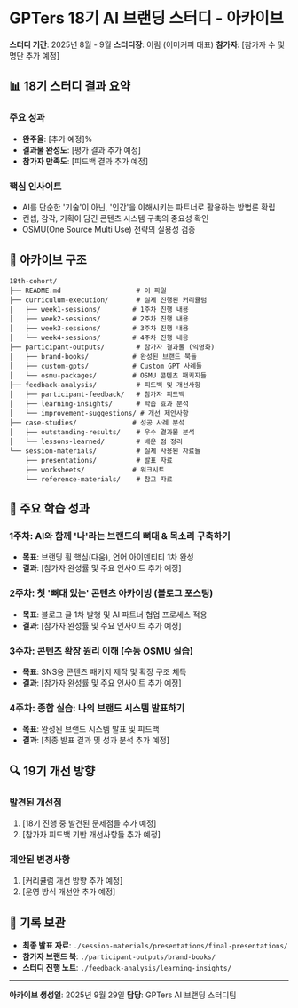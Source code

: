 # GPTers 18기 AI 브랜딩 스터디 - 아카이브

**스터디 기간**: 2025년 8월 - 9월
**스터디장**: 이림 (이미커피 대표)
**참가자**: [참가자 수 및 명단 추가 예정]

## 📊 18기 스터디 결과 요약

### 주요 성과
- **완주율**: [추가 예정]%
- **결과물 완성도**: [평가 결과 추가 예정]
- **참가자 만족도**: [피드백 결과 추가 예정]

### 핵심 인사이트
- AI를 단순한 '기술'이 아닌, '인간'을 이해시키는 파트너로 활용하는 방법론 확립
- 컨셉, 감각, 기획이 담긴 콘텐츠 시스템 구축의 중요성 확인
- OSMU(One Source Multi Use) 전략의 실용성 검증

## 📁 아카이브 구조

```
18th-cohort/
├── README.md                   # 이 파일
├── curriculum-execution/       # 실제 진행된 커리큘럼
│   ├── week1-sessions/        # 1주차 진행 내용
│   ├── week2-sessions/        # 2주차 진행 내용
│   ├── week3-sessions/        # 3주차 진행 내용
│   └── week4-sessions/        # 4주차 진행 내용
├── participant-outputs/        # 참가자 결과물 (익명화)
│   ├── brand-books/           # 완성된 브랜드 북들
│   ├── custom-gpts/           # Custom GPT 사례들
│   └── osmu-packages/         # OSMU 콘텐츠 패키지들
├── feedback-analysis/          # 피드백 및 개선사항
│   ├── participant-feedback/   # 참가자 피드백
│   ├── learning-insights/      # 학습 효과 분석
│   └── improvement-suggestions/ # 개선 제안사항
├── case-studies/              # 성공 사례 분석
│   ├── outstanding-results/    # 우수 결과물 분석
│   └── lessons-learned/        # 배운 점 정리
└── session-materials/          # 실제 사용된 자료들
    ├── presentations/          # 발표 자료
    ├── worksheets/            # 워크시트
    └── reference-materials/    # 참고 자료
```

## 🎯 주요 학습 성과

### 1주차: AI와 함께 '나'라는 브랜드의 뼈대 & 목소리 구축하기
- **목표**: 브랜딩 휠 핵심(다움), 언어 아이덴티티 1차 완성
- **결과**: [참가자 완성률 및 주요 인사이트 추가 예정]

### 2주차: 첫 '뼈대 있는' 콘텐츠 아카이빙 (블로그 포스팅)
- **목표**: 블로그 글 1차 발행 및 AI 파트너 협업 프로세스 적용
- **결과**: [참가자 완성률 및 주요 인사이트 추가 예정]

### 3주차: 콘텐츠 확장 원리 이해 (수동 OSMU 실습)
- **목표**: SNS용 콘텐츠 패키지 제작 및 확장 구조 체득
- **결과**: [참가자 완성률 및 주요 인사이트 추가 예정]

### 4주차: 종합 실습: 나의 브랜드 시스템 발표하기
- **목표**: 완성된 브랜드 시스템 발표 및 피드백
- **결과**: [최종 발표 결과 및 성과 분석 추가 예정]

## 🔍 19기 개선 방향

### 발견된 개선점
1. [18기 진행 중 발견된 문제점들 추가 예정]
2. [참가자 피드백 기반 개선사항들 추가 예정]

### 제안된 변경사항
1. [커리큘럼 개선 방향 추가 예정]
2. [운영 방식 개선안 추가 예정]

## 📝 기록 보관

- **최종 발표 자료**: `./session-materials/presentations/final-presentations/`
- **참가자 브랜드 북**: `./participant-outputs/brand-books/`
- **스터디 진행 노트**: `./feedback-analysis/learning-insights/`

---

**아카이브 생성일**: 2025년 9월 29일
**담당**: GPTers AI 브랜딩 스터디팀